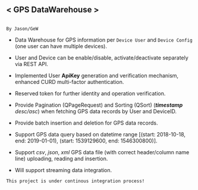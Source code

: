 ## < GPS DataWarehouse >


                                                                    				    By Jason/GeW
                                      
                                                                    				    
*  Data Warehouse for GPS information per `Device User` and `Device Config` (one user can have multiple devices).

*  User and Device can be enable/disable, activate/deactivate separately via REST API.

*  Implemented User **ApiKey** generation and verification mechanism, enhanced CURD multi-factor authentication.

*  Reserved token for further identity and operation verification.

*  Provide Pagination (QPageRequest) and Sorting (QSort) (___timestamp___ _desc/asc_) 
   when fetching GPS data records by User and DeviceID.

*  Provide batch insertion and deletion for GPS data records.

*  Support GPS data query based on datetime range [(start: 2018-10-18, end: 2019-01-01), (start: 1539129600, end: 1546300800)].

*  Support _csv_, _json_, _xml_ GPS data file (with correct header/column name line) uploading, reading and insertion.

*  Will support streaming data integration.




`This project is under continous integration process!`




